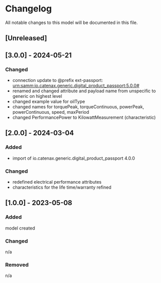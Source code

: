 # Changelog
All notable changes to this model will be documented in this file.

## [Unreleased]

## [3.0.0] - 2024-05-21
### Changed
- connection update to @prefix ext-passport: <urn:samm:io.catenax.generic.digital_product_passport:5.0.0#>
- renamed and changed attribute and payload name from unspecific to generic on highest level
- changed example value for oilType
- changed names for torquePeak, torqueContinuous, powerPeak, powerContinuous, speed, maxPeriod
- changed PerformancePower to KilowattMeasurement (characteristic)


## [2.0.0] - 2024-03-04
### Added
- import of io.catenax.generic.digital_product_passport 4.0.0

### Changed
- redefined electrical performance attributes
- characteristics for the life time/warranty refined

## [1.0.0] - 2023-05-08
### Added
model created

### Changed
n/a

### Removed
n/a


